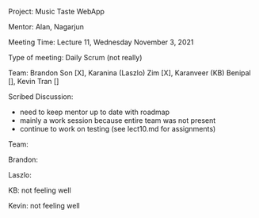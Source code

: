 Project: Music Taste WebApp

Mentor: Alan, Nagarjun

Meeting Time: Lecture 11, Wednesday November 3, 2021

Type of meeting: Daily Scrum (not really)

Team: Brandon Son [X], Karanina (Laszlo) Zim [X], Karanveer (KB) Benipal [], Kevin Tran []

Scribed Discussion:
- need to keep mentor up to date with roadmap
- mainly a work session because entire team was not present
- continue to work on testing (see lect10.md for assignments)

Team:

Brandon:

Laszlo:

KB: not feeling well

Kevin: not feeling well
